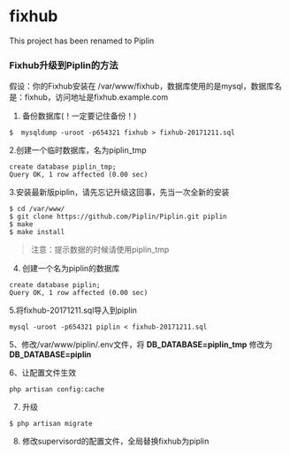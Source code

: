# fixhub
This project has been renamed to Piplin

### Fixhub升级到Piplin的方法

假设：你的Fixhub安装在 /var/www/fixhub，数据库使用的是mysql，数据库名是：fixhub，访问地址是fixhub.example.com


1. 备份数据库(！一定要记住备份！)
```shell
$  mysqldump -uroot -p654321 fixhub > fixhub-20171211.sql 
```
2.创建一个临时数据库，名为piplin_tmp
```shell
create database piplin_tmp;
Query OK, 1 row affected (0.00 sec)
```

3.安装最新版piplin，请先忘记升级这回事，先当一次全新的安装
```shell
$ cd /var/www/
$ git clone https://github.com/Piplin/Piplin.git piplin
$ make
$ make install
```
> 注意：提示数据的时候请使用piplin_tmp

4. 创建一个名为piplin的数据库
```shell
create database piplin;
Query OK, 1 row affected (0.00 sec)
```
5.将fixhub-20171211.sql导入到piplin
```shell
mysql -uroot -p654321 piplin < fixhub-20171211.sql
```
5、修改/var/www/piplin/.env文件，将
**DB_DATABASE=piplin_tmp** 修改为 **DB_DATABASE=piplin**

6、让配置文件生效 
```shell
php artisan config:cache
```

7. 升级
```shell
$ php artisan migrate
```

8. 修改supervisord的配置文件，全局替换fixhub为piplin
